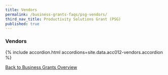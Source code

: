 ```yaml
---
title: Vendors
permalink: /business-grants-faqs/psg-vendors/
third_nav_title: Productivity Solutions Grant (PSG)
published: true
---
```


### Vendors

{% include accordion.html accordions=site.data.acc012-vendors.accordion %}

[Back to Business Grants Overview](/business-grants-portal/)